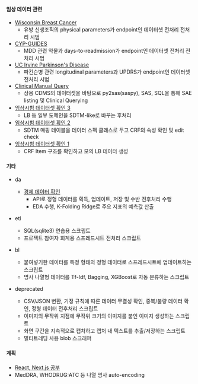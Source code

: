 #### 임상 데이터 관련
   * [Wisconsin Breast Cancer](https://github.com/yuninze/pub/blob/main/notebook82dfb5c7b4.ipynb)
     * 유방 신생조직의 physical parameters가 endpoint인 데이터셋 전처리 전처리 시범
   * [CYP-GUIDES](https://github.com/yuninze/pub/blob/main/notebook44f7ceb7b9.ipynb)
     * MDD 관련 약물과 days-to-readmission가 endpoint인 데이터셋 전처리 전처리 시범
   * [UC Irvine Parkinson's Disease](https://github.com/yuninze/pub/blob/main/notebook9846d2c254.ipynb)
     * 파킨슨병 관련 longitudinal parameters과 UPDRS가 endpoint인 데이터셋 전처리 시범
   * [Clinical Manual Query](https://github.com/yuninze/pub/blob/main/ct/dmc.ipynb)
        * 상용 CDMS의 데이터셋을 바탕으로 py2sas(saspy), SAS, SQL을 통해 SAE listing 및 Clinical Querying
   * [임상시험 데이터셋 확인 3](https://github.com/yuninze/pub/blob/main/ct/dmb.ipynb)
        * LB 등 일부 도메인을 SDTM-like로 바꾸는 후처리
   * [임상시험 데이터셋 확인 2](https://github.com/yuninze/pub/blob/main/ct/dma.ipynb)
        * SDTM 매핑 테이블을 데이터 스펙 클래스로 두고 CRF의 속성 확인 및 edit check
   * [임상시험 데이터셋 확인 1](https://github.com/yuninze/pub/blob/main/ct/dm.ipynb)
        * CRF Item 구조를 확인하고 모의 LB 데이터 생성

#### 기타
* da
    * [경제 데이터 확인](https://github.com/yuninze/pub/blob/main/da/fin.ipynb)
        * API로 정형 데이터를 획득, 업데이트, 저장 및 수반 전후처리 수행
        * EDA 수행, K-Folding Ridge로 주요 지표의 예측값 산출
* etl
    * SQL(sqlite3) 연습용 스크립트
    * 프로젝트 참여자 회계용 스프레드시트 전처리 스크립트

* bl
    * 붙여넣기한 데이터를 특정 형태의 정형 데이터로 스프레드시트에 업데이트하는 스크립트
    * 명사 나열형 데이터를 Tf-Idf, Bagging, XGBoost로 자동 분류하는 스크립트

* deprecated
    * CSV/JSON 변환, 기정 규칙에 따른 데이터 무결성 확인, 중복/불량 데이터 확인, 정형 데이터 전후처리 스크립트
    * 이미지의 무작위 지점에 무작위 크기의 이미지를 붙인 이미지 생성하는 스크립트
    * 화면 구간을 지속적으로 캡처하고 캡처 내 텍스트를 추출/저장하는 스크립트
    * 멀티트레딩 사용 blob 스크래퍼

#### 계획
* [React, Next.js 공부](https://github.com/yuninze/yeonsup/tree/master/web/nxtjs)
* MedDRA, WHODRUG:ATC 등 나열 명사 auto-encoding
